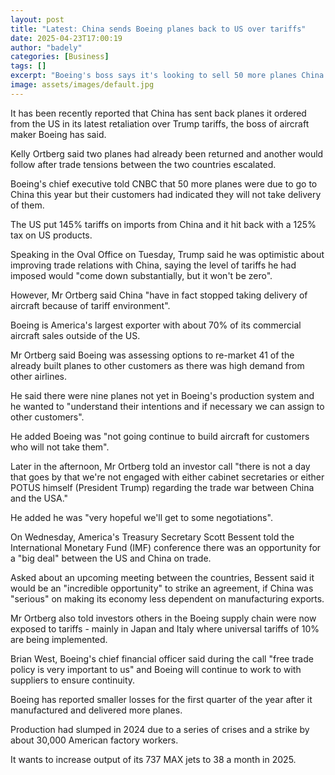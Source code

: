 ```yaml
---
layout: post
title: "Latest: China sends Boeing planes back to US over tariffs"
date: 2025-04-23T17:00:19
author: "badely"
categories: [Business]
tags: []
excerpt: "Boeing's boss says it's looking to sell 50 more planes China has on order to other countries."
image: assets/images/default.jpg
---
```


It has been recently reported that China has sent back planes it ordered from the US in its latest retaliation over Trump tariffs, the boss of aircraft maker Boeing has said.

Kelly Ortberg said two planes had already been returned and another would follow after trade tensions between the two countries escalated.

Boeing's chief executive told CNBC that 50 more planes were due to go to China this year but their customers had indicated they will not take delivery of them.

The US put 145% tariffs on imports from China and it hit back with a 125% tax on US products.

Speaking in the Oval Office on Tuesday, Trump said he was optimistic about improving trade relations with China, saying the level of tariffs he had imposed would "come down substantially, but it won't be zero".

However, Mr Ortberg said China "have in fact stopped taking delivery of aircraft because of tariff environment".

Boeing is America's largest exporter with about 70% of its commercial aircraft sales outside of the US.

Mr Ortberg said Boeing was assessing options to re-market 41 of the already built planes to other customers as there was high demand from other airlines.

He said there were nine planes not yet in Boeing's production system and he wanted to "understand their intentions and if necessary we can assign to other customers".

He added Boeing was "not going continue to build aircraft for customers who will not take them".

Later in the afternoon, Mr Ortberg told an investor call "there is not a day that goes by that we're not engaged with either cabinet secretaries or either POTUS himself (President Trump) regarding the trade war between China and the USA."

He added he was "very hopeful we'll get to some negotiations".

On Wednesday, America's Treasury Secretary Scott Bessent told the International Monetary Fund (IMF) conference there was an opportunity for a "big deal" between the US and China on trade.

Asked about an upcoming meeting between the countries, Bessent said it would be an "incredible opportunity" to strike an agreement, if China was "serious" on making its economy less dependent on manufacturing exports.

Mr Ortberg also told investors others in the Boeing supply chain were now exposed to tariffs - mainly in Japan and Italy where universal tariffs of 10% are being implemented.

Brian West, Boeing's chief financial officer said during the call "free trade policy is very important to us" and Boeing will continue to work to with suppliers to ensure continuity.

Boeing has reported smaller losses for the first quarter of the year after it manufactured and delivered more planes.

Production had slumped in 2024 due to a series of crises and a strike by about 30,000 American factory workers.

It wants to increase output of its 737 MAX jets to 38 a month in 2025.

